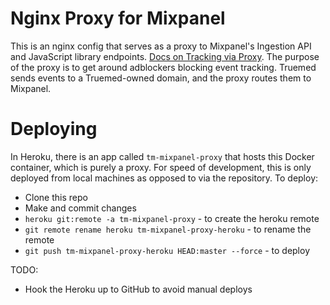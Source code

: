 # Nginx Proxy for Mixpanel
This is an nginx config that serves as a proxy to Mixpanel's Ingestion API and JavaScript library endpoints. [Docs on Tracking via Proxy](https://docs.mixpanel.com/docs/tracking/how-tos/tracking-via-proxy). The purpose of the proxy is to get around adblockers blocking event tracking. Truemed sends events to a Truemed-owned domain, and the proxy routes them to Mixpanel.

# Deploying
In Heroku, there is an app called `tm-mixpanel-proxy` that hosts this Docker container, which is purely a proxy. For speed of development, this is only deployed from local machines as opposed to via the repository.
To deploy:
- Clone this repo
- Make and commit changes
- `heroku git:remote -a tm-mixpanel-proxy` - to create the heroku remote
- `git remote rename heroku tm-mixpanel-proxy-heroku` - to rename the remote
- `git push tm-mixpanel-proxy-heroku HEAD:master --force` - to deploy

TODO:
- Hook the Heroku up to GitHub to avoid manual deploys
